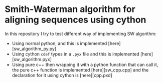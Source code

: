 # Smith-Waterman algorithm for aligning sequences using cython

In this repository I try to test different way of implementing SW algorithm:
- Using normal python, and this is implemented [here][sw_algorithm_py.py]
- Using cython `cdef` types in a `.pyx` file and this is implemented [here][sw_algorithm.pyx]
- Using pure c++ then wrapping it with a python function that can call it, the pure c++ function is implemented [here][sw_cpp.cpp] and the declaration for it using cython is [here][cpp.pxd]
